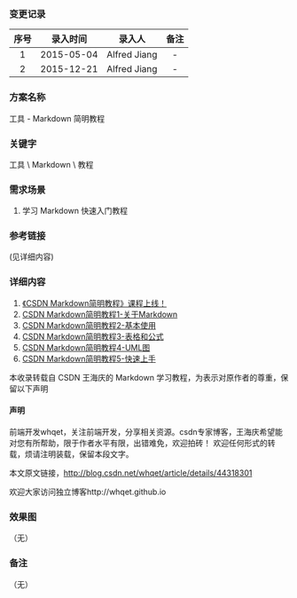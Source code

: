 ### 变更记录

| 序号 | 录入时间 | 录入人 | 备注 |
|:--------:|:--------:|:--------:|:--------:|
| 1 | 2015-05-04 | Alfred Jiang | - |
| 2 | 2015-12-21 | Alfred Jiang | - |

### 方案名称

工具 - Markdown 简明教程

### 关键字

工具 \ Markdown \ 教程

### 需求场景

1. 学习 Markdown 快速入门教程

### 参考链接
(见详细内容)

### 详细内容

1. [《CSDN Markdown简明教程》课程上线！](http://blog.csdn.net/whqet/article/details/44900145)
2. [CSDN Markdown简明教程1-关于Markdown](http://blog.csdn.net/whqet/article/details/44274215)
3. [CSDN Markdown简明教程2-基本使用](http://blog.csdn.net/whqet/article/details/44274999)
4. [CSDN Markdown简明教程3-表格和公式](http://blog.csdn.net/whqet/article/details/44277965)
5. [CSDN Markdown简明教程4-UML图](http://blog.csdn.net/whqet/article/details/44281463)
6. [CSDN Markdown简明教程5-快速上手](http://blog.csdn.net/whqet/article/details/44318301)

本收录转载自 CSDN 王海庆的 Markdown 学习教程，为表示对原作者的尊重，保留以下声明

#### 声明

前端开发whqet，关注前端开发，分享相关资源。csdn专家博客，王海庆希望能对您有所帮助，限于作者水平有限，出错难免，欢迎拍砖！
欢迎任何形式的转载，烦请注明装载，保留本段文字。

本文原文链接，http://blog.csdn.net/whqet/article/details/44318301

欢迎大家访问独立博客http://whqet.github.io

### 效果图
（无）

### 备注
（无）
